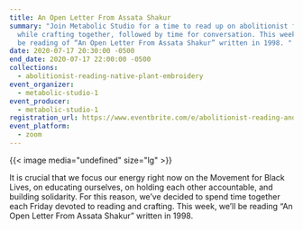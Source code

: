 ```yaml
---
title: An Open Letter From Assata Shakur
summary: "Join Metabolic Studio for a time to read up on abolitionist futures
  while crafting together, followed by time for conversation. This week, we'll
  be reading of “An Open Letter From Assata Shakur” written in 1998. "
date: 2020-07-17 20:30:00 -0500
end_date: 2020-07-17 22:00:00 -0500
collections:
  - abolitionist-reading-native-plant-embroidery
event_organizer:
  - metabolic-studio-1
event_producer:
  - metabolic-studio-1
registration_url: https://www.eventbrite.com/e/abolitionist-reading-and-native-plant-embroidery-zoom-71720-tickets-112903978840
event_platform:
  - zoom
---
```

{{< image media="undefined" size="lg" >}}

It is crucial that we focus our energy right now on the Movement for Black Lives, on educating ourselves, on holding each other accountable, and building solidarity. For this reason, we’ve decided to spend time together each Friday devoted to reading and crafting. This week, we’ll be reading “An Open Letter From Assata Shakur” written in 1998.